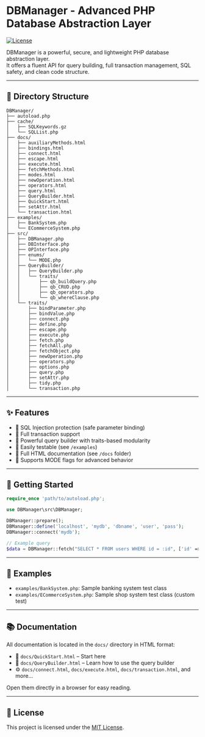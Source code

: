 # DBManager - Advanced PHP Database Abstraction Layer

[![License](https://img.shields.io/badge/license-MIT-blue.svg)](LICENSE)

DBManager is a powerful, secure, and lightweight PHP database abstraction layer.  
It offers a fluent API for query building, full transaction management, SQL safety, and clean code structure.

---

## 📂 Directory Structure

```
DBManager/
├── autoload.php
├── cache/
│   ├── SQLKeywords.gz
│   └── SQLList.php
├── docs/
│   ├── auxiliaryMethods.html
│   ├── bindings.html
│   ├── connect.html
│   ├── escape.html
│   ├── execute.html
│   ├── fetchMethods.html
│   ├── modes.html
│   ├── newOperation.html
│   ├── operators.html
│   ├── query.html
│   ├── QueryBuilder.html
│   ├── QuickStart.html
│   ├── setAttr.html
│   └── transaction.html
├── examples/
│   ├── BankSystem.php
│   └── ECommerceSystem.php
├── src/
│   ├── DBManager.php
│   ├── DBInterface.php
│   ├── OPInterface.php
│   ├── enums/
│   │   └── MODE.php
│   ├── QueryBuilder/
│   │   ├── QueryBuilder.php
│   │   └── traits/
│   │       ├── qb_buildQuery.php
│   │       ├── qb_CRUD.php
│   │       ├── qb_operators.php
│   │       └── qb_whereClause.php
│   └── traits/
│       ├── bindParameter.php
│       ├── bindValue.php
│       ├── connect.php
│       ├── define.php
│       ├── escape.php
│       ├── execute.php
│       ├── fetch.php
│       ├── fetchAll.php
│       ├── fetchObject.php
│       ├── newOperation.php
│       ├── operators.php
│       ├── options.php
│       ├── query.php
│       ├── setAttr.php
│       ├── tidy.php
│       └── transaction.php
```

---

## ✨ Features

- 🔐 SQL Injection protection (safe parameter binding)
- 🔄 Full transaction support
- 🔧 Powerful query builder with traits-based modularity
- 🧪 Easily testable (see `/examples`)
- 📄 Full HTML documentation (see `/docs` folder)
- 🧩 Supports MODE flags for advanced behavior

---

## 🚀 Getting Started

```php
require_once 'path/to/autoload.php';

use DBManager\src\DBManager;

DBManager::prepare();
DBManager::define('localhost', 'mydb', 'dbname', 'user', 'pass');
DBManager::connect('mydb');

// Example query
$data = DBManager::fetch("SELECT * FROM users WHERE id = :id", ['id' => 1], 'mydb');
```

---

## 🧪 Examples

- `examples/BankSystem.php`: Sample banking system test class
- `examples/ECommerceSystem.php`: Sample shop system test class (custom test)

---

## 📚 Documentation

All documentation is located in the `docs/` directory in HTML format:

- 🔗 `docs/QuickStart.html` – Start here
- 🔧 `docs/QueryBuilder.html` – Learn how to use the query builder
- ⚙️ `docs/connect.html`, `docs/execute.html`, `docs/transaction.html`, and more...

Open them directly in a browser for easy reading.

---

## 📝 License

This project is licensed under the [MIT License](LICENSE).